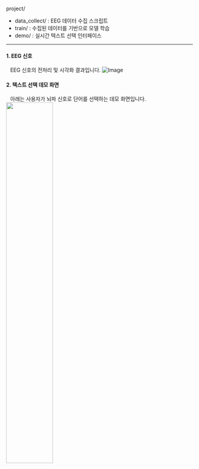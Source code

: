 project/
- data_collect/ : EEG 데이터 수집 스크립트
- train/ : 수집된 데이터를 기반으로 모델 학습
- demo/ : 실시간 텍스트 선택 인터페이스
  
------------------

#### 1. EEG 신호
&ensp; EEG 신호의 전처리 및 시각화 결과입니다.
![Image](https://github.com/user-attachments/assets/10564466-8eee-4828-9380-4ff52a84500f)


#### 2. 텍스트 선택 데모 화면
&ensp; 아래는 사용자가 뇌파 신호로 단어를 선택하는 데모 화면입니다.
<img src="https://github.com/user-attachments/assets/1617757d-696c-4273-96a8-1d08f1f10c53" width="50%" height="50%" />




